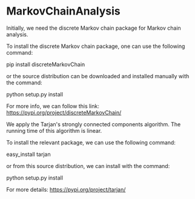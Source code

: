 # MarkovChainAnalysis

Initially, we need the discrete Markov chain package for Markov chain analysis.

To install the discrete Markov chain package, one can use the following command:

pip install discreteMarkovChain

or the source distribution can be downloaded and installed manually with the command:

python setup.py install

For more info, we can follow this link: https://pypi.org/project/discreteMarkovChain/

We apply the Tarjan's strongly connected components algorithm. The running time of this algorithm is linear.

To install the relevant package, we can use the following command:

easy_install tarjan

or from this source distribution, we can install with the command:

python setup.py install

For more details: https://pypi.org/project/tarjan/


